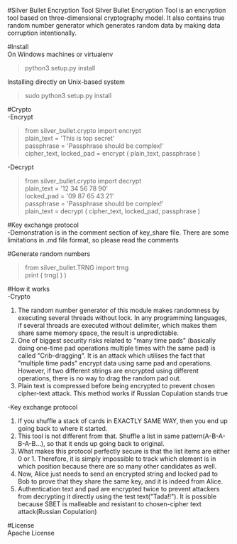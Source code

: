 ﻿#Silver Bullet Encryption Tool
Silver Bullet Encryption Tool is an encryption tool based on three-dimensional cryptography model. It also contains true random number generator which generates random data by making data corruption intentionally.

#Install  
On Windows machines or virtualenv
>python3 setup.py install      

Installing directly on Unix-based system
>sudo python3 setup.py install  


#Crypto    
-Encrypt    
>from silver_bullet.crypto import encrypt    
>plain_text = 'This is top secret'  
>passphrase = 'Passphrase should be complex!'  
>cipher_text, locked_pad = encrypt ( plain_text,  passphrase )   

-Decrypt  
>from  silver_bullet.crypto  import  decrypt  
>plain_text = '12 34 56 78 90'  
>locked_pad = '09 87 65 43 21'   
>passphrase = 'Passphrase should be complex!'  
>plain_text = decrypt ( cipher_text, locked_pad,  passphrase )  

#Key exchange protocol    
-Demonstration is in the comment section of key_share file. There are some limitations in .md file format, so please read the comments  


#Generate random numbers    
>from silver_bullet.TRNG import trng    
>print ( trng( ) )   


#How it works    
-Crypto    
1. The random number generator of this module makes randomness by executing several threads without lock. In any programming languages, if several threads are executed without delimiter, which makes them share same memory space, the result is unpredictable.    
2. One of biggest security risks related to "many time pads" (basically doing one-time pad operations multiple times with the same pad) is called "Crib-dragging". It is an attack which utilises the fact that "multiple time pads" encrypt data using same pad and operations. However, if two different strings are encrypted using different operations, there is no way to drag the random pad out.    
3. Plain text is compressed before being encrypted to prevent chosen cipher-text attack. This method works if Russian Copulation stands true

-Key exchange protocol    
1. If you shuffle a stack of cards in EXACTLY SAME WAY, then you end up going back to where it started.    
2. This tool is not different from that. Shuffle a list in same pattern(A-B-A-B-A-B...), so that it ends up going back to original.    
3. What makes this protocol perfectly secure is that the list items are either 0 or 1. Therefore, it is simply impossible to track which element is in which position because there are so many other candidates as well.    
4. Now, Alice just needs to send an encrypted string and locked pad to Bob to prove that they share the same key, and it is indeed from Alice.    
5. Authentication text and pad are encrypted twice to prevent attackers from decrypting it directly using the test text("Tada!!"). It is possible because SBET is malleable and resistant to chosen-cipher text attack(Russian Copulation)


#License    
Apache License    
